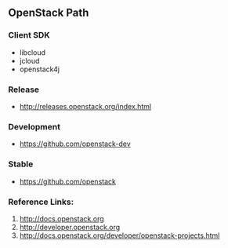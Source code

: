 ## OpenStack Path

### Client SDK

- libcloud
- jcloud
- openstack4j

### Release

- http://releases.openstack.org/index.html

### Development

- https://github.com/openstack-dev

### Stable

- https://github.com/openstack


### Reference Links:

1. http://docs.openstack.org
2. http://developer.openstack.org
3. http://docs.openstack.org/developer/openstack-projects.html
